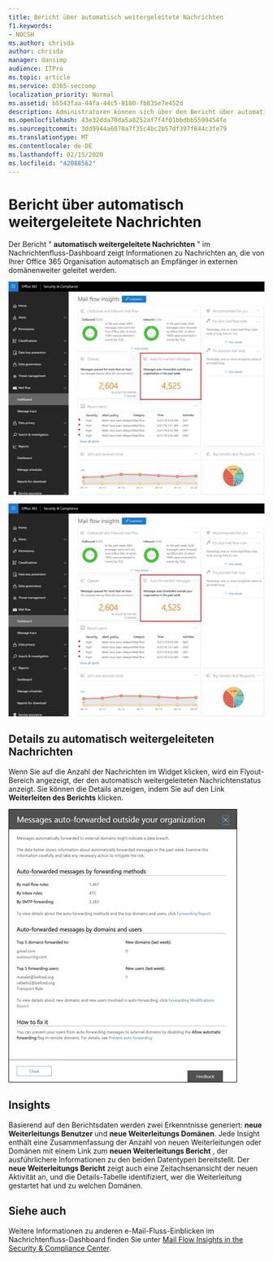 ```yaml
---
title: Bericht über automatisch weitergeleitete Nachrichten
f1.keywords:
- NOCSH
ms.author: chrisda
author: chrisda
manager: dansimp
audience: ITPro
ms.topic: article
ms.service: O365-seccomp
localization_priority: Normal
ms.assetid: b5543faa-44fa-44c5-8180-fb835e7e452d
description: Administratoren können sich über den Bericht über automatisch weitergeleitete Nachrichten im Nachrichtenfluss-Dashboard im Office 365 Security & Compliance Center informieren.
ms.openlocfilehash: 43e32dda70da5a8252af7f4f01bbdbb5599454fe
ms.sourcegitcommit: 3dd9944a6070a7f35c4bc2b57df397f844c3fe79
ms.translationtype: MT
ms.contentlocale: de-DE
ms.lasthandoff: 02/15/2020
ms.locfileid: "42088562"
---
```

# <a name="auto-forwarded-messages-report"></a>Bericht über automatisch weitergeleitete Nachrichten

Der Bericht " **automatisch weitergeleitete Nachrichten** " im Nachrichtenfluss-Dashboard zeigt Informationen zu Nachrichten an, die von Ihrer Office 365 Organisation automatisch an Empfänger in externen domänenweiter geleitet werden.

![Die automatisch weitergeleiteten Nachrichten Einblicke im Office 365 Security & Compliance Center](../../media/8bc2600b-71c3-4b37-b4d0-9435fe0cfc8d.png)

![Der Bericht "automatisch weitergeleitete Nachrichten" im Nachrichtenfluss-Dashboard im Office 365 Security & Compliance Center](../../media/8bc2600b-71c3-4b37-b4d0-9435fe0cfc8d.png)

## <a name="auto-forwarded-messages-details"></a>Details zu automatisch weitergeleiteten Nachrichten

Wenn Sie auf die Anzahl der Nachrichten im Widget klicken, wird ein Flyout-Bereich angezeigt, der den automatisch weitergeleiteten Nachrichtenstatus anzeigt. Sie können die Details anzeigen, indem Sie auf den Link **Weiterleiten des Berichts** klicken.

![Das Detail-Flyout für den Bericht "automatisch weitergeleitete Nachrichten" im Office 365 Security & Compliance Center](../../media/87d0fb1e-d2ef-4901-b17c-ec32d23a539e.png)

## <a name="insights"></a>Insights

Basierend auf den Berichtsdaten werden zwei Erkenntnisse generiert: **neue Weiterleitungs Benutzer** und **neue Weiterleitungs Domänen**. Jede Insight enthält eine Zusammenfassung der Anzahl von neuen Weiterleitungen oder Domänen mit einem Link zum **neuen Weiterleitungs Bericht** , der ausführlichere Informationen zu den beiden Datentypen bereitstellt. Der **neue Weiterleitungs Bericht** zeigt auch eine Zeitachsenansicht der neuen Aktivität an, und die Details-Tabelle identifiziert, wer die Weiterleitung gestartet hat und zu welchen Domänen.

## <a name="see-also"></a>Siehe auch

Weitere Informationen zu anderen e-Mail-Fluss-Einblicken im Nachrichtenfluss-Dashboard finden Sie unter [Mail Flow Insights in the Security & Compliance Center](mail-flow-insights-v2.md).
